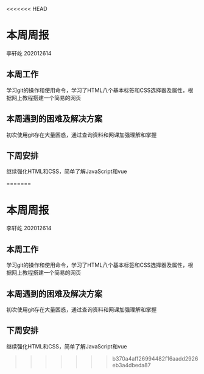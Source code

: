 <<<<<<< HEAD
# 本周周报

李轩屹 202012614

## 本周工作

学习git的操作和使用命令，学习了HTML八个基本标签和CSS选择器及属性，根据网上教程搭建一个简易的网页

## 本周遇到的困难及解决方案

初次使用git存在大量困惑，通过查询资料和网课加强理解和掌握

## 下周安排

继续强化HTML和CSS，简单了解JavaScript和vue

=======
# 本周周报

李轩屹 202012614

## 本周工作

学习git的操作和使用命令，学习了HTML八个基本标签和CSS选择器及属性，根据网上教程搭建一个简易的网页

## 本周遇到的困难及解决方案

初次使用git存在大量困惑，通过查询资料和网课加强理解和掌握

## 下周安排

继续强化HTML和CSS，简单了解JavaScript和vue

>>>>>>> b370a4aff26994482f16aadd2926eb3a4dbeda87
